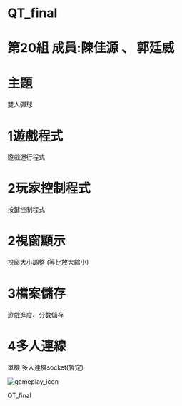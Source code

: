 # QT_final

# 第20組 成員:陳佳源 、 郭廷威

# 主題
雙人彈球

# 1遊戲程式
遊戲運行程式

# 2玩家控制程式
按鍵控制程式

# 2視窗顯示
視窗大小調整
(等比放大縮小)

# 3檔案儲存
遊戲進度、分數儲存

# 4多人連線
單機
多人連機socket(暫定)



<html
  <head>
    <meta charset="utf-8" />
  <title>QT_FINAL</title>
  </head>
  <body>
     <img src="" alt="gameplay_icon" />
  </body>
</html>

QT_final
